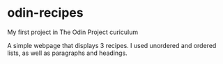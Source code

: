 # odin-recipes
My first project in The Odin Project curiculum

A simple webpage that displays 3 recipes.
I used unordered and ordered lists, as well as paragraphs and headings. 